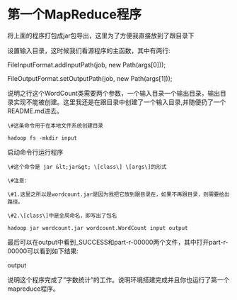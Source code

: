 # 第一个MapReduce程序

将上面的程序打包成jar包导出，这里为了方便我直接放到了跟目录下

设置输入目录，这时候我们看源程序的主函数，其中有两行:

FileInputFormat.addInputPath\(job, new Path\(args\[0\]\)\);

FileOutputFormat.setOutputPath\(job, new Path\(args\[1\]\)\);

说明之行这个WordCount类需要两个参数，一个输入目录一个输出目录，输出目录实现不能被创建。这里我还是在跟目录中创建了一个输入目录,并随便扔了一个README.md进去。

```
\#这条命令用于在本地文件系统创建目录

hadoop fs -mkdir input
```

启动命令行运行程序

```
\#这个命令是 jar &lt;jar&gt; \[class\] \[args\]的形式

\#注意:

\#1.这里之所以是wordcount.jar是因为我把它放到跟目录在，如果不再跟目录，则需要给出路径。

\#2.\[class\]中是全局命名，即写出了包名

hadoop jar wordcount.jar wordcount.WordCount input output
```

最后可以在output中看到\_SUCCESS和part-r-00000两个文件，其中打开part-r-00000可以看到如下结果:

output

说明这个程序完成了”字数统计”的工作。说明环境搭建完成并且你也运行了第一个mapreduce程序。

